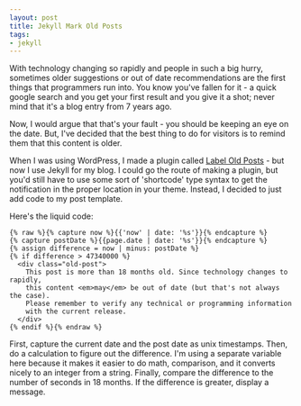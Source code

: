 ```yaml
---
layout: post
title: Jekyll Mark Old Posts
tags:
- jekyll
---
```

With technology changing so rapidly and people in such a big hurry, sometimes older suggestions or out of date recommendations
are the first things that programmers run into.  You know you've fallen for it - a quick google search and you get your first
result and you give it a shot; never mind that it's a blog entry from 7 years ago.

Now, I would argue that that's your fault - you should be keeping an eye on the date.  But, I've decided that the best thing
to do for visitors is to remind them that this content is older.

When I was using WordPress, I made a plugin called [Label Old Posts](https://wordpress.org/plugins/label-old-posts/) - but now I use Jekyll for 
my blog.  I could go the route of making a plugin, but you'd still have to use some sort of 'shortcode' type syntax to get
the notification in the proper location in your theme.  Instead, I decided to just add code to my post template.  

Here's the liquid code:

```liquid
{% raw %}{% capture now %}{{'now' | date: '%s'}}{% endcapture %}  
{% capture postDate %}{{page.date | date: '%s'}}{% endcapture %}  
{% assign difference = now | minus: postDate %}  
{% if difference > 47340000 %}  
  <div class="old-post">  
    This post is more than 18 months old. Since technology changes to rapidly, 
    this content <em>may</em> be out of date (but that's not always the case).  
    Please remember to verify any technical or programming information
    with the current release.
  </div>  
{% endif %}{% endraw %}
```  

First, capture the current date and the post date as unix timestamps.  Then, do a calculation to figure out the difference.
I'm using a separate variable here because it makes it easier to do math, comparison, and it converts nicely to an integer from a string.
Finally, compare the difference to the number of seconds in 18 months.  If the difference is greater, display a message.